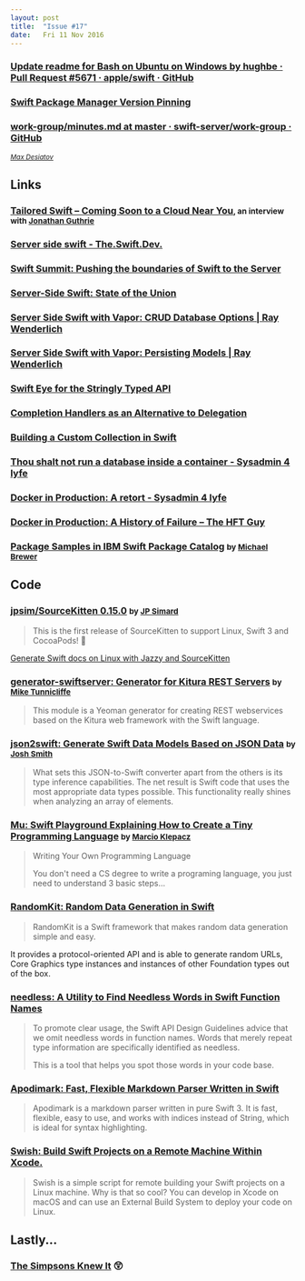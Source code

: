 ```yaml
---
layout: post
title:  "Issue #17"
date:   Fri 11 Nov 2016
---
```



### [Update readme for Bash on Ubuntu on Windows by hughbe · Pull Request #5671 · apple/swift · GitHub](https://github.com/apple/swift/pull/5671)

### [Swift Package Manager Version Pinning](https://github.com/apple/swift-evolution/blob/master/proposals/0145-package-manager-version-pinning.md)

### [work-group/minutes.md at master · swift-server/work-group · GitHub](https://github.com/swift-server/work-group/blob/master/meetings/security/2016-11-03/minutes.md)

[<small><i>Max Desiatov</i></small>](https://twitter.com/maxdesiatov)

## Links

### [Tailored Swift – Coming Soon to a Cloud Near You](http://www.theregister.co.uk/2016/11/09/swift_coming_soon_to_cloud_hosting_near_you)<small>, an interview with [Jonathan Guthrie](https://twitter.com/iamjono)</small>

### [Server side swift - The.Swift.Dev.](https://theswiftdev.com/2016/11/09/server-side-swift/)

### [Swift Summit: Pushing the boundaries of Swift to the Server](http://www.slideshare.net/cnbailey/swift-summit-pushing-the-boundaries-of-swift-to-the-server)

### [Server-Side Swift: State of the Union](https://speakerdeck.com/akosma/server-side-swift-state-of-the-union)

### [Server Side Swift with Vapor: CRUD Database Options | Ray Wenderlich](https://videos.raywenderlich.com/screencasts/server-side-swift-with-vapor-crud-database-options)

### [Server Side Swift with Vapor: Persisting Models | Ray Wenderlich](https://videos.raywenderlich.com/screencasts/server-side-swift-with-vapor-persisting-models)

### [Swift Eye for the Stringly Typed API ](https://realm.io/news/tryswift-andyy-hope-swift-eye-stringly-typed-api/)

### [Completion Handlers as an Alternative to Delegation](http://useyourloaf.com/blog/completion-handlers-as-an-alternative-to-delegation/)

### [Building a Custom Collection in Swift](https://www.raywenderlich.com/139591/building-custom-collection-swift)


### [Thou shalt not run a database inside a container - Sysadmin 4 lyfe](https://patrobinson.github.io/2016/11/07/thou-shalt-not-run-a-database-inside-a-container/)



### [Docker in Production: A retort - Sysadmin 4 lyfe](https://patrobinson.github.io/2016/11/05/docker-in-production/)



### [Docker in Production: A History of Failure – The HFT Guy](https://thehftguy.wordpress.com/2016/11/01/docker-in-production-an-history-of-failure/)

### [Package Samples in IBM Swift Package Catalog](https://developer.ibm.com/swift/2016/11/11/leverage-the-ibm-swift-package-catalog-to-provide-package-samples-to-your-users/) <small>by [Michael Brewer](https://www.twitter.com/mbrewed)</small>

## Code

### [jpsim/SourceKitten 0.15.0](https://github.com/jpsim/SourceKitten/releases/tag/0.15.0) <small>by [JP Simard](https://twitter.com/simjp)</small>

>This is the first release of SourceKitten to support Linux, Swift 3 and CocoaPods! 🎉

[Generate Swift docs on Linux with Jazzy and SourceKitten](https://gist.github.com/jpsim/3e8b45f481eff17e6f6d7afbcd74e81b)

### [generator-swiftserver: Generator for Kitura REST Servers](https://github.com/IBM-Swift/generator-swiftserver) <small>by [Mike Tunnicliffe](https://twitter.com/fierydrake)</small>

>This module is a Yeoman generator for creating REST webservices based on the Kitura web framework with the Swift language.

### [json2swift: Generate Swift Data Models Based on JSON Data](https://github.com/ijoshsmith/json2swift) <small>by [Josh Smith](https://twitter.com/bach4life)</small>

> What sets this JSON-to-Swift converter apart from the others is its type inference capabilities. The net result is Swift code that uses the most appropriate data types possible. This functionality really shines when analyzing an array of elements.

### [Mu: Swift Playground Explaining How to Create a Tiny Programming Language](https://github.com/marciok/Mu) <small>by [Marcio Klepacz](http://twitter.com/marciok)</small>

>Writing Your Own Programming Language
>
>You don't need a CS degree to write a programing language, you just need to understand 3 basic steps...

### [RandomKit: Random Data Generation in Swift](https://github.com/nvzqz/RandomKit)

>RandomKit is a Swift framework that makes random data generation simple and easy.

It provides a protocol-oriented API and is able to generate random URLs,
Core Graphics type instances and instances of other Foundation types out of the box.

### [needless: A Utility to Find Needless Words in Swift Function Names](https://github.com/dduan/needless)

>To promote clear usage, the Swift API Design Guidelines advice that we omit needless words in function names. Words that merely repeat type information are specifically identified as needless.
>
>This is a tool that helps you spot those words in your code base.

### [Apodimark: Fast, Flexible Markdown Parser Written in Swift](https://github.com/loiclec/Apodimark)

>Apodimark is a markdown parser written in pure Swift 3. It is fast, flexible, easy to use, and works with indices instead of String, which is ideal for syntax highlighting.

### [Swish: Build Swift Projects on a Remote Machine Within Xcode.](https://github.com/thomaspaulmann/Swish)

>Swish is a simple script for remote building your Swift projects on a Linux machine. Why is that so cool? You can develop in Xcode on macOS and can use an External Build System to deploy your code on Linux.

## Lastly...

### [The Simpsons Knew It](https://twitter.com/azymanzur/status/796462955957194752) 😲
